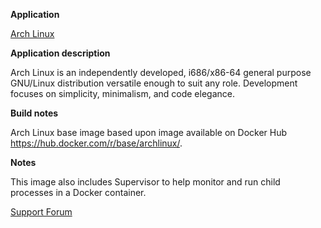 **Application**

[Arch Linux](https://www.archlinux.org/)

**Application description**

Arch Linux is an independently developed, i686/x86-64 general purpose GNU/Linux distribution versatile enough to suit any role. Development focuses on simplicity, minimalism, and code elegance.

**Build notes**

Arch Linux base image based upon image available on Docker Hub https://hub.docker.com/r/base/archlinux/.

**Notes**

This image also includes Supervisor to help monitor and run child processes in a Docker container.

[Support Forum](http://lime-technology.com/forum/index.php?topic=45811.0)